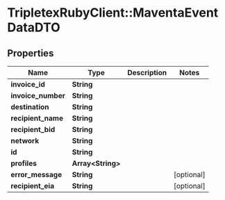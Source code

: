 # TripletexRubyClient::MaventaEventDataDTO

## Properties
Name | Type | Description | Notes
------------ | ------------- | ------------- | -------------
**invoice_id** | **String** |  | 
**invoice_number** | **String** |  | 
**destination** | **String** |  | 
**recipient_name** | **String** |  | 
**recipient_bid** | **String** |  | 
**network** | **String** |  | 
**id** | **String** |  | 
**profiles** | **Array&lt;String&gt;** |  | 
**error_message** | **String** |  | [optional] 
**recipient_eia** | **String** |  | [optional] 


